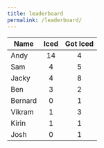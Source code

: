```yaml
---
title: leaderboard
permalink: /leaderboard/
---
```


| Name          | Iced          | Got Iced   |
| ------------- |:-------------:|:----------:|
| Andy          | 14            | 4          |
| Sam           | 4             | 5          |
| Jacky         | 4             | 8          |
| Ben           | 3             | 2          |
| Bernard       | 0             | 1          |
| Vikram        | 1             | 3          |
| Kirin         | 1             | 1          |
| Josh          | 0             | 1          |
